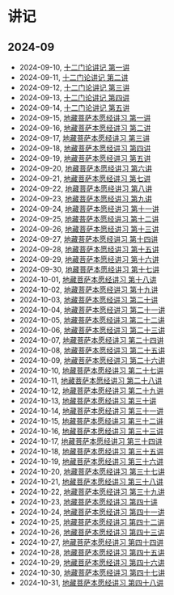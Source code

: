 # 讲记

## 2024-09

- 2024-09-10, [十二门论讲记 第一讲](./2024/09/10.md)
- 2024-09-11, [十二门论讲记 第二讲](./2024/09/11.md)
- 2024-09-12, [十二门论讲记 第三讲](./2024/09/12.md)
- 2024-09-13, [十二门论讲记 第四讲](./2024/09/13.md)
- 2024-09-14, [十二门论讲记 第五讲](./2024/09/14.md)
- 2024-09-15, [地藏菩萨本愿经讲习 第一讲](./2024/09/15.md)
- 2024-09-16, [地藏菩萨本愿经讲习 第二讲](./2024/09/16.md)
- 2024-09-17, [地藏菩萨本愿经讲习 第三讲](./2024/09/17.md)
- 2024-09-18, [地藏菩萨本愿经讲习 第四讲](./2024/09/18.md)
- 2024-09-19, [地藏菩萨本愿经讲习 第五讲](./2024/09/19.md)
- 2024-09-20, [地藏菩萨本愿经讲习 第六讲](./2024/09/20.md)
- 2024-09-21, [地藏菩萨本愿经讲习 第七讲](./2024/09/21.md)
- 2024-09-22, [地藏菩萨本愿经讲习 第八讲](./2024/09/22.md)
- 2024-09-23, [地藏菩萨本愿经讲习 第九讲](./2024/09/23.md)
- 2024-09-24, [地藏菩萨本愿经讲习 第十一讲](./2024/09/24.md)
- 2024-09-25, [地藏菩萨本愿经讲习 第十二讲](./2024/09/25.md)
- 2024-09-26, [地藏菩萨本愿经讲习 第十三讲](./2024/09/26.md)
- 2024-09-27, [地藏菩萨本愿经讲习 第十四讲](./2024/09/27.md)
- 2024-09-28, [地藏菩萨本愿经讲习 第十五讲](./2024/09/28.md)
- 2024-09-29, [地藏菩萨本愿经讲习 第十六讲](./2024/09/29.md)
- 2024-09-30, [地藏菩萨本愿经讲习 第十七讲](./2024/09/30.md)
- 2024-10-01, [地藏菩萨本愿经讲习 第十八讲](./2024/10/01.md)
- 2024-10-02, [地藏菩萨本愿经讲习 第十九讲](./2024/10/02.md)
- 2024-10-03, [地藏菩萨本愿经讲习 第二十讲](./2024/10/03.md)
- 2024-10-04, [地藏菩萨本愿经讲习 第二十一讲](./2024/10/04.md)
- 2024-10-05, [地藏菩萨本愿经讲习 第二十二讲](./2024/10/05.md)
- 2024-10-06, [地藏菩萨本愿经讲习 第二十三讲](./2024/10/06.md)
- 2024-10-07, [地藏菩萨本愿经讲习 第二十四讲](./2024/10/07.md)
- 2024-10-08, [地藏菩萨本愿经讲习 第二十五讲](./2024/10/08.md)
- 2024-10-09, [地藏菩萨本愿经讲习 第二十六讲](./2024/10/09.md)
- 2024-10-10, [地藏菩萨本愿经讲习 第二十七讲](./2024/10/10.md)
- 2024-10-11, [地藏菩萨本愿经讲习 第二十八讲](./2024/10/11.md)
- 2024-10-12, [地藏菩萨本愿经讲习 第二十九讲](./2024/10/12.md)
- 2024-10-13, [地藏菩萨本愿经讲习 第三十讲](./2024/10/13.md)
- 2024-10-14, [地藏菩萨本愿经讲习 第三十一讲](./2024/10/14.md)
- 2024-10-15, [地藏菩萨本愿经讲习 第三十二讲](./2024/10/15.md)
- 2024-10-16, [地藏菩萨本愿经讲习 第三十三讲](./2024/10/16.md)
- 2024-10-17, [地藏菩萨本愿经讲习 第三十四讲](./2024/10/17.md)
- 2024-10-18, [地藏菩萨本愿经讲习 第三十五讲](./2024/10/18.md)
- 2024-10-19, [地藏菩萨本愿经讲习 第三十六讲](./2024/10/19.md)
- 2024-10-20, [地藏菩萨本愿经讲习 第三十七讲](./2024/10/20.md)
- 2024-10-21, [地藏菩萨本愿经讲习 第三十八讲](./2024/10/21.md)
- 2024-10-22, [地藏菩萨本愿经讲习 第三十九讲](./2024/10/22.md)
- 2024-10-23, [地藏菩萨本愿经讲习 第四十讲](./2024/10/23.md)
- 2024-10-24, [地藏菩萨本愿经讲习 第四十一讲](./2024/10/24.md)
- 2024-10-25, [地藏菩萨本愿经讲习 第四十二讲](./2024/10/25.md)
- 2024-10-26, [地藏菩萨本愿经讲习 第四十三讲](./2024/10/26.md)
- 2024-10-27, [地藏菩萨本愿经讲习 第四十四讲](./2024/10/27.md)
- 2024-10-28, [地藏菩萨本愿经讲习 第四十五讲](./2024/10/28.md)
- 2024-10-29, [地藏菩萨本愿经讲习 第四十六讲](./2024/10/29.md)
- 2024-10-30, [地藏菩萨本愿经讲习 第四十七讲](./2024/10/30.md)
- 2024-10-31, [地藏菩萨本愿经讲习 第四十八讲](./2024/10/31.md)
